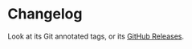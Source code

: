 # Changelog

Look at its Git annotated tags, or its [GitHub Releases](https://github.com/embulk/embulk-input-command/releases).
